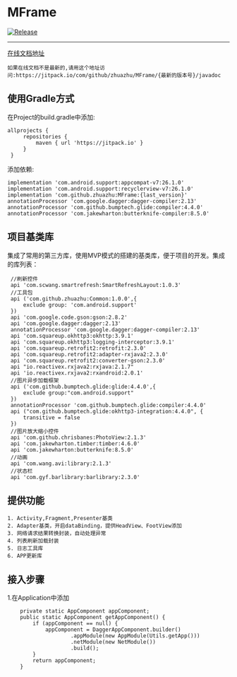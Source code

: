 # MFrame
  [![Release](https://jitpack.io/v/zhuazhu/MFrame.svg)](https://jitpack.io/#zhuazhu/MFrame)

  ---
  [在线文档地址](https://jitpack.io/com/github/zhuazhu/MFrame/0.1.4/javadoc)
  ```
  如果在线文档不是最新的,请用这个地址访问:https://jitpack.io/com/github/zhuazhu/MFrame/{最新的版本号}/javadoc
  ```
## 使用Gradle方式
   在Project的build.gradle中添加:
   ```
   allprojects {
    	repositories {
    		maven { url 'https://jitpack.io' }
    	}
    }
   ```

   添加依赖:

   ```
   implementation 'com.android.support:appcompat-v7:26.1.0'
   implementation 'com.android.support:recyclerview-v7:26.1.0'
   implementation 'com.github.zhuazhu:MFrame:{last_version}'
   annotationProcessor 'com.google.dagger:dagger-compiler:2.13'
   annotationProcessor 'com.github.bumptech.glide:compiler:4.4.0'
   annotationProcessor 'com.jakewharton:butterknife-compiler:8.5.0'
   ```

## 项目基类库

 集成了常用的第三方库，使用MVP模式的搭建的基类库，便于项目的开发。集成的库列表：

     //刷新控件
     api 'com.scwang.smartrefresh:SmartRefreshLayout:1.0.3'
     //工具包
     api ('com.github.zhuazhu:Common:1.0.0',{
         exclude group: 'com.android.support'
     })
     api 'com.google.code.gson:gson:2.8.2'
     api 'com.google.dagger:dagger:2.13'
     annotationProcessor 'com.google.dagger:dagger-compiler:2.13'
     api 'com.squareup.okhttp3:okhttp:3.9.1'
     api 'com.squareup.okhttp3:logging-interceptor:3.9.1'
     api 'com.squareup.retrofit2:retrofit:2.3.0'
     api 'com.squareup.retrofit2:adapter-rxjava2:2.3.0'
     api 'com.squareup.retrofit2:converter-gson:2.3.0'
     api "io.reactivex.rxjava2:rxjava:2.1.7"
     api 'io.reactivex.rxjava2:rxandroid:2.0.1'
     //图片异步加载框架
     api ('com.github.bumptech.glide:glide:4.4.0',{
         exclude group:"com.android.support"
     })
     annotationProcessor 'com.github.bumptech.glide:compiler:4.4.0'
     api ("com.github.bumptech.glide:okhttp3-integration:4.4.0", {
         transitive = false
     })
     //图片放大缩小控件
     api 'com.github.chrisbanes:PhotoView:2.1.3'
     api 'com.jakewharton.timber:timber:4.6.0'
     api 'com.jakewharton:butterknife:8.5.0'
     //动画
     api 'com.wang.avi:library:2.1.3'
     //状态栏
     api 'com.gyf.barlibrary:barlibrary:2.3.0'

## 提供功能

    1. Activity,Fragment,Presenter基类
    2. Adapter基类，开启dataBinding，提供HeadView、FootView添加
    3. 网络请求结果转换封装，自动处理异常
    4. 列表刷新加载封装
    5. 日志工具库
    6. APP更新库

## 接入步骤
1.在Application中添加
```
    private static AppComponent appComponent;
    public static AppComponent getAppComponent() {
        if (appComponent == null) {
            appComponent = DaggerAppComponent.builder()
                    .appModule(new AppModule(Utils.getApp()))
                    .netModule(new NetModule())
                    .build();
        }
        return appComponent;
    }
```